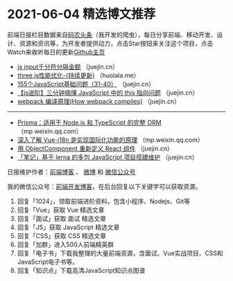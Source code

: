 # 2021-06-04 精选博文推荐

前端日报栏目数据来自[码农头条](http://hao.caibaojian.com.cn/)（我开发的爬虫），每日分享前端、移动开发、设计、资源和资讯等，为开发者提供动力，点击Star按钮来关注这个项目，点击Watch来收听每日的更新[Github主页](https://github.com/kujian/frontendDaily)
* [js input千分符分隔金额](https://juejin.cn/post/6969476205338886157) （juejin.cn）
* [three.js性能优化-(持续更新)](http://huolala.me/three-js性能优化-持续更新/) （huolala.me）
* [155个JavaScript基础问题（31-40）](https://juejin.cn/post/6969460124427485215) （juejin.cn）
* [【js进阶】三分钟搞懂 JavaScript 中的 this 指向问题](https://juejin.cn/post/6969450241997144095) （juejin.cn）
* [webpack 编译原理(How webpack compiles)](https://juejin.cn/post/6969443457450393607) （juejin.cn）

***
* [Prisma：适用于 Node.js 和 TypeScript 的完整 ORM](https://mp.weixin.qq.com/s/zaoJ9gWR4oQC_igvNXF86g) （mp.weixin.qq.com）
* [深入了解 Vue-i18n 是实现国际化功能的原理](https://mp.weixin.qq.com/s/gtlmfnVOkwr4LFfRv1sh3A) （mp.weixin.qq.com）
* [用 ObjectComponent 重新定义 React 组件](https://juejin.cn/post/6969536778927603725) （juejin.cn）
* [「笔记」基于 lerna 的多包 JavaScript 项目搭建维护](https://juejin.cn/post/6969544464113074189) （juejin.cn）

日报维护作者：[前端博客](http://caibaojian.com.cn/) 、 [微博](http://weibo.com/kujian) 和 [微信公众号](https://open.weixin.qq.com/qr/code?username=caibaojian_com)

我的微信公众号：[前端开发博客](https://open.weixin.qq.com/qr/code?username=caibaojian_com)，在后台回复以下关键字可以获取资源。

1. 回复「1024」，领取前端进阶资料，包含小程序、Nodejs、Git等
2. 回复「Vue」获取 Vue 精选文章
3. 回复「面试」获取 面试 精选文章
4. 回复「JS」获取 JavaScript 精选文章
5. 回复「CSS」获取 CSS 精选文章
6. 回复「加群」进入500人前端精英群
7. 回复「电子书」下载我整理的大量前端资源，含面试、Vue实战项目、CSS和JavaScript电子书等。
8. 回复「知识点」下载高清JavaScript知识点图谱